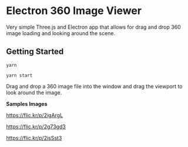 # Electron 360 Image Viewer

Very simple Three.js and Electron app that allows for drag and drop 360 image loading and looking around the scene.

## Getting Started
`yarn`

`yarn start`

Drag and drop a 360 image file into the window and drag the viewport to look around the image.

**Samples Images**

https://flic.kr/p/2igArgL

https://flic.kr/p/2g73gd3

https://flic.kr/p/2isSst3
